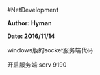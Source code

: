 #NetDevelopment
<p style="font-weight:bold;">Author: Hyman</p>
<p style="font-weight:bold;">Date: 2016/11/14</p>
<p>windows版的socket服务端代码</p>
<p>开启服务端:serv 9190</p>
